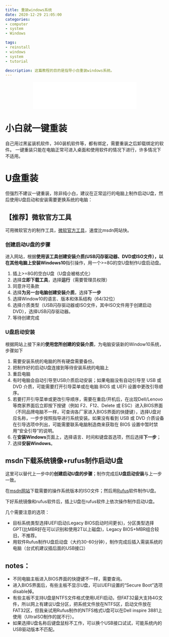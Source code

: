 ```yaml
---
title: 重装windows系统
date: 2020-12-29 21:05:00
categories: 
- computer
- system
- Windows

tags: 
- reinstall
- windows
- system
- tutorial

description: 这篇教程的目的是指导小白重装windows系统。
---  
```



<div align="middle"><iframe frameborder="no" border="0" marginwidth="0" marginheight="0" width=330 height=86 src="//music.163.com/outchain/player?type=2&id=418550511&auto=1&height=66"></iframe></div>

# 小白就一键重装
自己用过黑鲨装机软件，360装机软件等，都有绑定，需要重装之后卸载绑定的软件。
一键重装只能在电脑正常可进入桌面和使用软件的情况下进行，许多情况下不适用。

# U盘重装
但强烈不建议一键重装，除非纯小白，建议在正常运行的电脑上制作启动U盘，然后使用U盘启动和安装需要更换系统的电脑：

## 【推荐】微软官方工具
可用微软官方的制作工具，[微软官方工具](https://www.microsoft.com/zh-cn/software-download/windows10)，速度比msdn网站快。

### 创建启动U盘的步骤
进入网站，根据**使用该工具创建安装介质(USB闪存驱动器、DVD或ISO文件），以在其他电脑上安装Windows10**指引操作，用一个>=8G的空U盘制作U盘启动盘。

1. 插上>=8G的空白U盘（U盘会被格式化）
2. 选择**立即下载工具**，选择**运行**（需要管理员权限）
3. 同意许可条款
4. 选择**为另一台电脑创建安装介质**，选择**下一步**
5. 选择Window10的语言、版本和体系结构（64/32位）
6. 选择介质类型（USB闪存驱动器或ISO文件，其中ISO文件用于创建启动DVD），选择USB闪存驱动器。
7. 等待创建完成

### U盘启动安装
根据网站上接下来的**使用您所创建的安装介质**，为电脑安装新的Window10系统，步骤如下
1. 需要安装系统的电脑的所有硬盘需要备份。
2. 把制作好的启动U盘连接到等待安装系统的电脑上
3. 重启电脑
4. 有时电脑会自动引导至USB介质启动安装；如果电脑没有自动引导至 USB 或 DVD 介质，可能需要打开引导菜单或在电脑 BIOS 或 UEFI 设置中更改引导顺序。
5. 若要打开引导菜单或更改引导顺序，需要在重启/开机后，在出现Dell/Lenovo等商家界面后立即按下按键（例如 F2、F12、Delete 或 ESC）进入BIOS界面（不同品牌电脑不一样，可查询各厂家进入BIOS界面的快捷键），选择U盘对应名称，一步步按照指导进行系统安装。如果没有看到 USB 或 DVD 介质设备在引导选项中列出，可能需要联系电脑制造商来获取在 BIOS 设置中暂时禁用“安全引导”的说明。
6. 在**安装Windows**页面上，选择语言、时间和键盘首选项，然后选择**下一步**；
7. 选择**安装Windows**。


## msdn下载系统镜像+rufus制作启动U盘
这里可以替代上一步中的**创建启动U盘的步骤**；制作完成后**U盘启动安装**与上一步一致。

在[msdn网站](https://msdn.itellyou.cn/)下载需要的操作系统版本的ISO文件；然后用[Rufus](https://rufus.ie/)软件制作U盘。

下好系统镜像和rufus软件后，插上U盘在rufus软件上依次操作制作启动U盘。

几个需要注意的选项：
- 目标系统类型选择UEFI启动(Legacy BIOS启动时间更长)，分区类型选择GPT(比MBR好在可以识别和使用2T以上磁盘)，Legacy BIOS+MBR组合较旧，不推荐。
- 用软件Rufus制作U盘启动盘（大约30-60分钟），制作完成后插入需装系统的电脑（台式机建议插后面的USB接口）


## notes：
- 不同电脑主板进入BIOS界面的快捷键不一样，需要查询。
- 进入BIOS界面后，有些主板不显示U盘，可以UEFI设置的“Secure Boot”选项disable掉。
- 有些主板不支持U盘是NTFS文件格式使用UEFI启动，但FAT32最大支持4G文件，所以网上有建议U盘分区，把系统文件放在NTFS区，启动文件放在FAT32区，但我亲试用Rufus制作的NTFS格式U盘可以在Dell inspire 3881上使用（UltraISO制作的就不行）。
- 如果选择U盘名称后键盘鼠标不工作，可以换个USB接口试试，可能系统内的USB驱动版本不匹配。